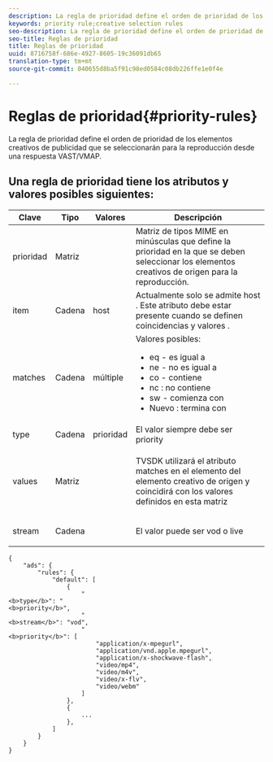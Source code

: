 ```yaml
---
description: La regla de prioridad define el orden de prioridad de los elementos creativos de publicidad que se seleccionarán para la reproducción desde una respuesta VAST/VMAP.
keywords: priority rule;creative selection rules
seo-description: La regla de prioridad define el orden de prioridad de los elementos creativos de publicidad que se seleccionarán para la reproducción desde una respuesta VAST/VMAP.
seo-title: Reglas de prioridad
title: Reglas de prioridad
uuid: 8716758f-686e-4927-8605-19c36091db65
translation-type: tm+mt
source-git-commit: 040655d8ba5f91c98ed0584c08db226ffe1e0f4e

---
```



# Reglas de prioridad{#priority-rules}

La regla de prioridad define el orden de prioridad de los elementos creativos de publicidad que se seleccionarán para la reproducción desde una respuesta VAST/VMAP.

## Una regla de prioridad tiene los atributos y valores posibles siguientes:

<table id="table_ljp_tgx_hz">  
 <thead> 
  <tr> 
   <th class="entry"> Clave</th> 
   <th class="entry"> Tipo</th> 
   <th class="entry"> Valores</th> 
   <th class="entry"> Descripción</th> 
  </tr> 
 </thead>
 <tbody> 
  <tr> 
   <td><span class="codeph"> prioridad</span></td> 
   <td><span class="codeph"> Matriz</span></td> 
   <td></td> 
   <td> Matriz de tipos MIME en minúsculas que define la prioridad en la que se deben seleccionar los elementos creativos de origen para la reproducción.</td> 
  </tr> 
  <tr> 
   <td><span class="codeph"> item</span></td> 
   <td><span class="codeph"> Cadena</span></td> 
   <td><span class="codeph"> host</span></td> 
   <td>Actualmente solo se admite <span class="codeph"> host</span> . Este atributo debe estar presente cuando se definen <span class="codeph"> coincidencias</span> y <span class="codeph"> valores</span> .</td> 
  </tr> 
  <tr> 
   <td><span class="codeph"> matches</span></td> 
   <td><span class="codeph"> Cadena</span></td> 
   <td><span class="codeph"> múltiple</span></td> 
   <td>Valores posibles:
    <ul id="ul_tnf_2hx_hz"> 
     <li><span class="codeph"> eq</span> - es igual a</li> 
     <li><span class="codeph"> ne</span> - no es igual a</li> 
     <li><span class="codeph"> co</span> - contiene</li> 
     <li><span class="codeph"> nc</span> : no contiene</li> 
     <li><span class="codeph"> sw</span> - comienza con</li> 
     <li><span class="codeph"> Nuevo</span> : termina con</li> 
    </ul></td> 
  </tr> 
  <tr> 
   <td><span class="codeph"> type</span></td> 
   <td><span class="codeph"> Cadena</span></td> 
   <td><span class="codeph"> prioridad</span></td> 
   <td>El valor siempre debe ser <span class="codeph"> priority</span></td> 
  </tr> 
  <tr> 
   <td><span class="codeph"> values</span></td> 
   <td><span class="codeph"> Matriz</span></td> 
   <td></td> 
   <td> <p>TVSDK utilizará el atributo <span class="codeph"> matches</span> en el <span class="codeph"> elemento</span> del elemento creativo de origen y coincidirá con los valores definidos en esta matriz</p> </td> 
  </tr> 
  <tr> 
   <td><span class="codeph"> stream</span></td> 
   <td><span class="codeph"> Cadena</span></td> 
   <td></td> 
   <td> <p>El valor puede ser <span class="codeph"> vod</span> o <span class="codeph"> live</span></p> </td> 
  </tr> 
 </tbody> 
</table>

```
{
    "ads": {
        "rules": {
            "default": [
                {
                    "
<b>type</b>": "
<b>priority</b>",
                    "
<b>stream</b>": "vod",
                    "
<b>priority</b>": [
                        "application/x-mpegurl",
                        "application/vnd.apple.mpegurl",
                        "application/x-shockwave-flash",
                        "video/mp4",
                        "video/m4v",
                        "video/x-flv",
                        "video/webm"
                    ]
                },
                {
                    ...
                },
            ]
        }
    }
}
```

